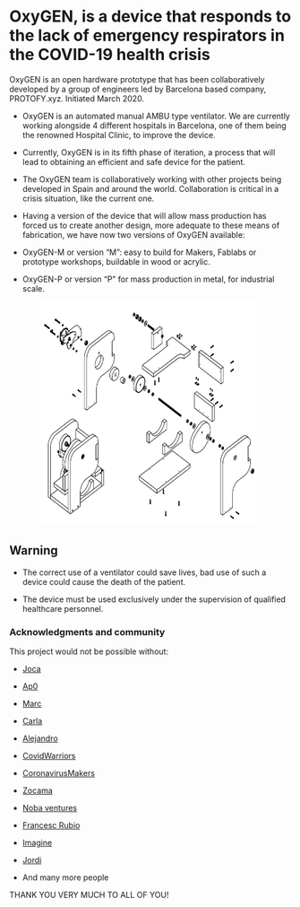 # OxyGEN, is a device that responds to the  lack of emergency respirators in the COVID-19 health crisis

OxyGEN is an open hardware prototype that has been collaboratively developed by a group of engineers led by Barcelona based company, PROTOFY.xyz. Initiated March 2020.

* OxyGEN is an automated manual AMBU type ventilator. We are currently working alongside 4 different hospitals in Barcelona, one of them being the renowned Hospital Clinic, to improve the device. 


* Currently, OxyGEN is in its fifth phase of iteration, a process that will lead to obtaining an efficient and safe device for the patient.


* The OxyGEN team is collaboratively working with other projects being developed in Spain and around the world. Collaboration is critical in a crisis situation, like the current one.


* Having a version of the device that will allow mass production has forced us to create another design, more adequate to these means of fabrication, we have now  two versions of OxyGEN available:


* OxyGEN-M or version “M”: easy to build for Makers, Fablabs or prototype workshops, buildable in wood or acrylic. 

* OxyGEN-P or version “P” for mass production in metal, for industrial scale.

<p align="center">
 <img src="https://github.com/ProtofyTeam/oxygen-project-public-site/blob/master/images/oxygen-explo-view.png" alt="Exploded View" width="400" height="400">
</p>




## Warning

* The correct use of a ventilator could save lives, bad use of such a device could cause the death of the patient.

* The device must be used exclusively under the supervision of qualified healthcare personnel.

### Acknowledgments and community

This project would not be possible without:

  * [Joca](https://www.linkedin.com/in/jcarlosn/)

  * [Ap0](https://linkedin.com/in/noemi-bl%C3%A1zquez-b0034732)

  * [Marc](https://www.linkedin.com/in/marc-watine/)

  * [Carla](https://www.linkedin.com/in/carla-w-535719130/)

  * [Alejandro](https://www.linkedin.com/in/alejandrorosasdev/)

  * [CovidWarriors](https://www.covidwarriors.io/)

  * [CoronavirusMakers](https://foro.coronavirusmakers.org/)

  * [Zocama](https://www.zocama.com/)

  * [Noba ventures](https://www.nobaventures.com/)

  * [Francesc Rubio](https://instagram.com/nordtaller)

  * [Imagine](https://imagine.cc/)

  * [Jordi](https://es.linkedin.com/in/jordi-condom-tibau-9616611a4)

  * And many more people​

THANK YOU VERY MUCH TO ALL OF YOU!

